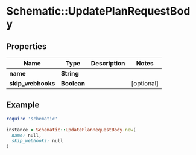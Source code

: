 # Schematic::UpdatePlanRequestBody

## Properties

| Name | Type | Description | Notes |
| ---- | ---- | ----------- | ----- |
| **name** | **String** |  |  |
| **skip_webhooks** | **Boolean** |  | [optional] |

## Example

```ruby
require 'schematic'

instance = Schematic::UpdatePlanRequestBody.new(
  name: null,
  skip_webhooks: null
)
```

